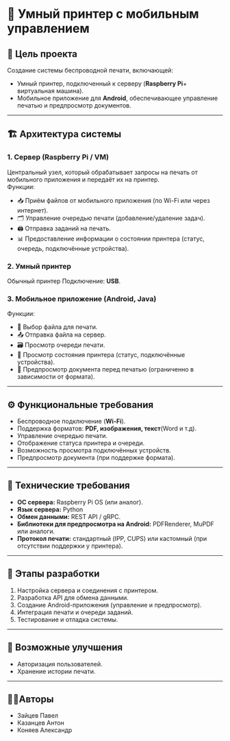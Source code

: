 # 📄 Умный принтер с мобильным управлением

## 🎯 Цель проекта
Создание системы беспроводной печати, включающей:
- Умный принтер, подключенный к серверу (**Raspberry Pi**+ виртуальная машина).
- Мобильное приложение для **Android**, обеспечивающее управление печатью и предпросмотр документов.

---
## 🏗 Архитектура системы

### 1. Сервер (Raspberry Pi / VM)
Центральный узел, который обрабатывает запросы на печать от мобильного приложения и передаёт их на принтер.  
Функции:
- 📥 Приём файлов от мобильного приложения (по Wi-Fi или через интернет).
- 🗂 Управление очередью печати (добавление/удаление задач).
- 🖨 Отправка заданий на печать.
- 📊 Предоставление информации о состоянии принтера (статус, очередь, подключённые устройства).

### 2. Умный принтер
Обычный принтер
Подключение: **USB**.

### 3. Мобильное приложение (Android, Java)
Функции:
- 📂 Выбор файла для печати.
- 📤 Отправка файла на сервер.
- 🗃 Просмотр очереди печати.
- 📡 Просмотр состояния принтера (статус, подключённые устройства).
- 👀 Предпросмотр документа перед печатью (ограниченно в зависимости от формата).

---
## ⚙️ Функциональные требования
- Беспроводное подключение (**Wi-Fi**).
- Поддержка форматов: **PDF, изображения, текст**(Word и т.д).
- Управление очередью печати.
- Отображение статуса принтера и очереди.
- Возможность просмотра подключённых устройств.
- Предпросмотр документа (при поддержке формата).

---
## 🔧 Технические требования
- **ОС сервера:** Raspberry Pi OS (или аналог).
- **Язык сервера:** Python 
- **Обмен данными:** REST API / gRPC.
- **Библиотеки для предпросмотра на Android:** PDFRenderer, MuPDF или аналоги.
- **Протокол печати:** стандартный (IPP, CUPS) или кастомный (при отсутствии поддержки у принтера).

---
## 🚀 Этапы разработки
1. Настройка сервера и соединения с принтером.  
2. Разработка API для обмена данными.  
3. Создание Android-приложения (управление и предпросмотр).  
4. Интеграция печати и очереди заданий.  
5. Тестирование и отладка системы.  

---
## 📌 Возможные улучшения
- Авторизация пользователей.  
- Хранение истории печати.  

---
## 🧑‍💻Авторы
- Зайцев Павел
- Казанцев Антон
- Коняев Александр
